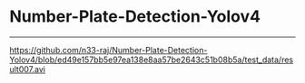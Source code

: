 # Number-Plate-Detection-Yolov4
---------------------
https://github.com/n33-raj/Number-Plate-Detection-Yolov4/blob/ed49e157bb5e97ea138e8aa57be2643c51b08b5a/test_data/result007.avi
